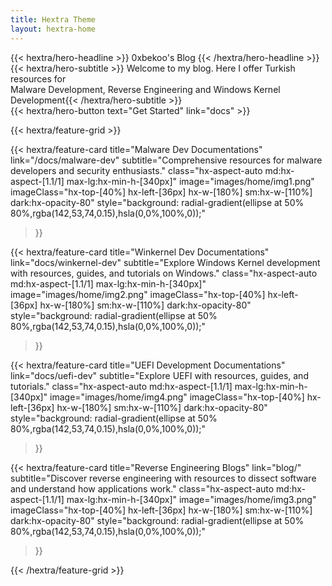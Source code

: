 ```yaml
---
title: Hextra Theme
layout: hextra-home
---
```


<div class="hx-mt-6 hx-mb-6">
{{< hextra/hero-headline >}}
  0xbekoo's Blog
{{< /hextra/hero-headline >}}
</div>

<div class="hx-mb-12">
{{< hextra/hero-subtitle >}}
  Welcome to my blog. Here I offer Turkish resources for&nbsp;<br class="sm:hx-block hx-hidden" />Malware Development, Reverse Engineering and Windows Kernel Development{{< /hextra/hero-subtitle >}}
</div>

<div class="hx-mb-6">
{{< hextra/hero-button text="Get Started" link="docs" >}}
</div>

<div class="hx-mt-6"></div>

{{< hextra/feature-grid >}}

  {{< hextra/feature-card
    title="Malware Dev Documentations"
    link="/docs/malware-dev"
    subtitle="Comprehensive resources for malware developers and security enthusiasts."
    class="hx-aspect-auto md:hx-aspect-[1.1/1] max-lg:hx-min-h-[340px]"
    image="images/home/img1.png"
    imageClass="hx-top-[40%] hx-left-[36px] hx-w-[180%] sm:hx-w-[110%] dark:hx-opacity-80"
    style="background: radial-gradient(ellipse at 50% 80%,rgba(142,53,74,0.15),hsla(0,0%,100%,0));"
  >}}

  {{< hextra/feature-card
    title="Winkernel Dev Documentations"
    link="docs/winkernel-dev"
    subtitle="Explore Windows Kernel development with resources, guides, and tutorials on Windows."
    class="hx-aspect-auto md:hx-aspect-[1.1/1] max-lg:hx-min-h-[340px]"
    image="images/home/img2.png"
    imageClass="hx-top-[40%] hx-left-[36px] hx-w-[180%] sm:hx-w-[110%] dark:hx-opacity-80"
    style="background: radial-gradient(ellipse at 50% 80%,rgba(142,53,74,0.15),hsla(0,0%,100%,0));"
  >}}

  {{< hextra/feature-card
    title="UEFI Development Documentations"
    link="docs/uefi-dev"
    subtitle="Explore UEFI with resources, guides, and tutorials."
    class="hx-aspect-auto md:hx-aspect-[1.1/1] max-lg:hx-min-h-[340px]"
    image="images/home/img4.png"
    imageClass="hx-top-[40%] hx-left-[36px] hx-w-[180%] sm:hx-w-[110%] dark:hx-opacity-80"
    style="background: radial-gradient(ellipse at 50% 80%,rgba(142,53,74,0.15),hsla(0,0%,100%,0));"
  >}}



  {{< hextra/feature-card
    title="Reverse Engineering Blogs"
    link="blog/"
    subtitle="Discover reverse engineering with resources to dissect software and understand how applications work."
    class="hx-aspect-auto md:hx-aspect-[1.1/1] max-lg:hx-min-h-[340px]"
    image="images/home/img3.png"
    imageClass="hx-top-[40%] hx-left-[36px] hx-w-[180%] sm:hx-w-[110%] dark:hx-opacity-80"
    style="background: radial-gradient(ellipse at 50% 80%,rgba(142,53,74,0.15),hsla(0,0%,100%,0));"
  >}}

{{< /hextra/feature-grid >}}
